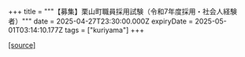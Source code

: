 +++
title = """【募集】栗山町職員採用試験（令和7年度採用・社会人経験者）"""
date = 2025-04-27T23:30:00.000Z
expiryDate = 2025-05-01T03:14:10.177Z
tags = ["kuriyama"]
+++


[[source]](https://www.town.kuriyama.hokkaido.jp/site/saiyou/29176.html)
